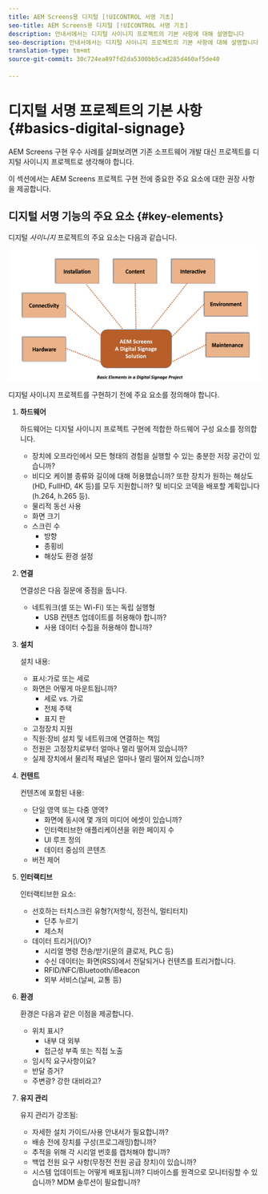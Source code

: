 ```yaml
---
title: AEM Screens용 디지털 [!UICONTROL 서명 기초]
seo-title: AEM Screens용 디지털 [!UICONTROL 서명 기초]
description: 안내서에서는 디지털 사이니지 프로젝트의 기본 사항에 대해 설명합니다
seo-description: 안내서에서는 디지털 사이니지 프로젝트의 기본 사항에 대해 설명합니다
translation-type: tm+mt
source-git-commit: 30c724ea897fd2da5300bb5cad285d460af5de40

---
```



# 디지털 서명 프로젝트의 기본 사항 {#basics-digital-signage}

AEM Screens 구현 우수 사례를 살펴보려면 기존 소프트웨어 개발 대신 프로젝트를 디지털 사이니지 프로젝트로 생각해야 합니다.

이 섹션에서는 AEM Screens 프로젝트 구현 전에 중요한 주요 요소에 대한 권장 사항을 제공합니다.

## 디지털 서명 기능의 주요 요소 {#key-elements}

디지털 *사이니지* 프로젝트의 주요 요소는 다음과 같습니다.

![](/help/assets/Elements-Revised.png)

디지털 사이니지 프로젝트를 구현하기 전에 주요 요소를 정의해야 합니다.

1. **하드웨어**

   하드웨어는 디지털 사이니지 프로젝트 구현에 적합한 하드웨어 구성 요소를 정의합니다.
   * 장치에 오프라인에서 모든 형태의 경험을 실행할 수 있는 충분한 저장 공간이 있습니까?
   * 비디오 케이블 종류와 길이에 대해 허용했습니까? 또한 장치가 원하는 해상도(HD, FullHD, 4K 등)를 모두 지원합니까? 및 비디오 코덱을 배포할 계획입니다(h.264, h.265 등).
   * 물리적 동선 사용
   * 화면 크기
   * 스크린 수
      * 방향
      * 종횡비
      * 해상도 환경 설정

1. **연결**

   연결성은 다음 질문에 중점을 둡니다.
   * 네트워크(셀 또는 Wi-Fi) 또는 독립 실행형
      * USB 컨텐츠 업데이트를 허용해야 합니까?
      * 사용 데이터 수집을 허용해야 합니까?

1. **설치**

   설치 내용:
   * 표시:가로 또는 세로
   * 화면은 어떻게 마운트됩니까?
      * 세로 vs. 가로
      * 전체 주택
      * 표지 판
   * 고정장치 지원
   * 직원:장비 설치 및 네트워크에 연결하는 책임
   * 전원은 고정장치로부터 얼마나 멀리 떨어져 있습니까?
   * 실제 장치에서 물리적 패널은 얼마나 멀리 떨어져 있습니까?

1. **컨텐트**

   컨텐츠에 포함된 내용:
   * 단일 영역 또는 다중 영역?
      * 화면에 동시에 몇 개의 미디어 에셋이 있습니까?
      * 인터랙티브한 애플리케이션을 위한 페이지 수
      * UI 루프 정의
      * 데이터 중심의 콘텐츠
   * 버전 제어

1. **인터랙티브**

   인터랙티브한 요소:
   * 선호하는 터치스크린 유형?(저항식, 정전식, 멀티터치)
      * 단추 누르기
      * 제스처
   * 데이터 트리거(I/O)?
      * 시리얼 명령 전송/받기(문의 클로저, PLC 등)
      * 수신 데이터는 화면(RSS)에서 전달되거나 컨텐츠를 트리거합니다.
      * RFID/NFC/Bluetooth/iBeacon
      * 외부 서비스(날씨, 교통 등)

1. **환경**

   환경은 다음과 같은 이점을 제공합니다.
   * 위치 표시?
      * 내부 대 외부
      * 접근성 부족 또는 직접 노출
   * 임시직 요구사항이요?
   * 반달 증거?
   * 주변광? 강한 대비라고?

1. **유지 관리**

   유지 관리가 강조됨:

   * 자세한 설치 가이드/사용 안내서가 필요합니까?
   * 배송 전에 장치를 구성(프로그래밍)합니까?
   * 추적을 위해 각 시리얼 번호를 캡처해야 합니까?
   * 백업 전원 요구 사항(무정전 전원 공급 장치)이 있습니까?
   * 시스템 업데이트는 어떻게 배포됩니까? 디바이스를 원격으로 모니터링할 수 있습니까? MDM 솔루션이 필요합니까?
